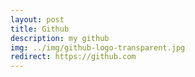 ```yaml
---
layout: post
title: Github
description: my github 
img: ../img/github-logo-transparent.jpg 
redirect: https://github.com
---
```

